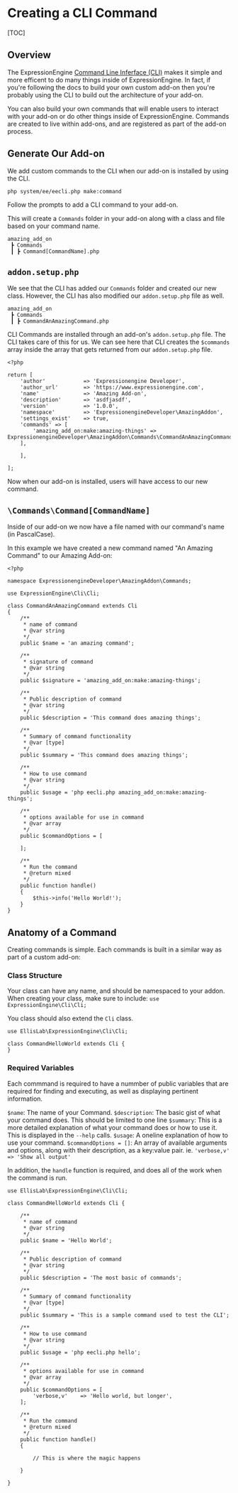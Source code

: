 # Creating a CLI Command

[TOC]

## Overview
The ExpressionEngine [Command Line Inferface (CLI)](/cli/intro.md) makes it simple and more efficent to do many things inside of ExpressionEngine. In fact, if you're following the docs to build your own custom add-on then you're probably using the CLI to build out the architecture of your add-on.

You can also build your own commands that will enable users to interact with your add-on or do other things inside of ExpressionEngine. Commands are created to live within add-ons, and are registered as part of the add-on process.

## Generate Our Add-on
We add custom commands to the CLI when our add-on is installed by using the CLI.

```
php system/ee/eecli.php make:command
```

Follow the prompts to add a CLI command to your add-on. 

This will create a `Commands` folder in your add-on along with a class and file based on your command name.

```
amazing_add_on
 ┣ Commands
 ┃ ┣ Command[CommandName].php
```

## `addon.setup.php`

We see that the CLI has added our `Commands` folder and created our new class. However, the CLI has also modified our `addon.setup.php` file as well.

```
amazing_add_on
 ┣ Commands
 ┃ ┣ CommandAnAmazingCommand.php
```

CLI Commands are installed through an add-on's `addon.setup.php` file. The CLI takes care of this for us. We can see here that CLI creates the `$commands` array inside the array that gets returned from our `addon.setup.php` file.

```
<?php

return [
    'author'            => 'Expressionengine Developer',
    'author_url'        => 'https://www.expressionengine.com',
    'name'              => 'Amazing Add-on',
    'description'       => 'asdfjasdf',
    'version'           => '1.0.0',
    'namespace'         => 'ExpressionengineDeveloper\AmazingAddon',
    'settings_exist'    => true,
    'commands' => [
        'amazing_add_on:make:amazing-things' => ExpressionengineDeveloper\AmazingAddon\Commands\CommandAnAmazingCommand::class,
    ],

    ],
 
];

```

Now when our add-on is installed, users will have access to our new command.

## `\Commands\Command[CommandName]`
Inside of our add-on we now have a file named with our command's name (in PascalCase).

In this example we have created a new command named "An Amazing Command" to our Amazing Add-on:

```
<?php

namespace ExpressionengineDeveloper\AmazingAddon\Commands;

use ExpressionEngine\Cli\Cli;

class CommandAnAmazingCommand extends Cli
{
    /**
     * name of command
     * @var string
     */
    public $name = 'an amazing command';

    /**
     * signature of command
     * @var string
     */
    public $signature = 'amazing_add_on:make:amazing-things';

    /**
     * Public description of command
     * @var string
     */
    public $description = 'This command does amazing things';

    /**
     * Summary of command functionality
     * @var [type]
     */
    public $summary = 'This command does amazing things';

    /**
     * How to use command
     * @var string
     */
    public $usage = 'php eecli.php amazing_add_on:make:amazing-things';

    /**
     * options available for use in command
     * @var array
     */
    public $commandOptions = [

    ];

    /**
     * Run the command
     * @return mixed
     */
    public function handle()
    {
        $this->info('Hello World!');
    }
}
```


## Anatomy of a Command

Creating commands is simple. Each commands is built in a similar way as part of a custom add-on:

### Class Structure

Your class can have any name, and should be namespaced to your addon. When creating your class, make sure to include:
`use ExpressionEngine\Cli\Cli;`

You class should also extend the `Cli` class.

```
use EllisLab\ExpressionEngine\Cli\Cli;

class CommandHelloWorld extends Cli {
}
```

### Required Variables

Each commmand is required to have a nummber of public variables that are required for finding and executing, as well as displaying pertinent information.

`$name`: The name of your Command.
`$description`: The basic gist of what your command does. This should be limited to one line
`$summary`: This is a more detailed explanation of what your command does or how to use it. This is displayed in the `--help` calls.
`$usage`: A oneline explanation of how to use your command.
`$commandOptions = []`: An array of available arguments and options, along with their description, as a key:value pair. ie. `'verbose,v' => 'Show all output'`

In addition, the `handle` function is required, and does all of the work when the command is run.

```
use EllisLab\ExpressionEngine\Cli\Cli;

class CommandHelloWorld extends Cli {

    /**
     * name of command
     * @var string
     */
    public $name = 'Hello World';

    /**
     * Public description of command
     * @var string
     */
    public $description = 'The most basic of commands';

    /**
     * Summary of command functionality
     * @var [type]
     */
    public $summary = 'This is a sample command used to test the CLI';

    /**
     * How to use command
     * @var string
     */
    public $usage = 'php eecli.php hello';

    /**
     * options available for use in command
     * @var array
     */
    public $commandOptions = [
        'verbose,v'    => 'Hello world, but longer',
    ];

    /**
     * Run the command
     * @return mixed
     */
    public function handle()
    {

        // This is where the magic happens

    }
    
}
```